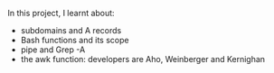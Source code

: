 In this project, I learnt about:

* subdomains and A records
* Bash functions and its scope
* pipe and Grep -A
* the awk function: developers are Aho, Weinberger and Kernighan
